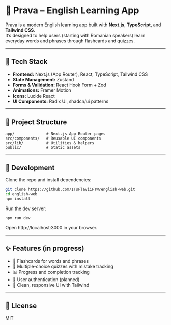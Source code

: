 # 📘 Prava – English Learning App

Prava is a modern English learning app built with **Next.js**, **TypeScript**, and **Tailwind CSS**.  
It’s designed to help users (starting with Romanian speakers) learn everyday words and phrases through flashcards and quizzes.

---

## 🚀 Tech Stack
- **Frontend:** Next.js (App Router), React, TypeScript, Tailwind CSS  
- **State Management:** Zustand  
- **Forms & Validation:** React Hook Form + Zod  
- **Animations:** Framer Motion  
- **Icons:** Lucide React  
- **UI Components:** Radix UI, shadcn/ui patterns  

---

## 📂 Project Structure
```
app/              # Next.js App Router pages
src/components/   # Reusable UI components
src/lib/          # Utilities & helpers
public/           # Static assets
```

---

## 🔧 Development
Clone the repo and install dependencies:

```bash
git clone https://github.com/ITsFlaviiFTW/english-web.git
cd english-web
npm install
```

Run the dev server:
```bash
npm run dev
```

Open http://localhost:3000 in your browser.

---

## ✨ Features (in progress)
- 📖 Flashcards for words and phrases  
- 📝 Multiple-choice quizzes with mistake tracking  
- 📊 Progress and completion tracking  
- 🔑 User authentication (planned)  
- 🎨 Clean, responsive UI with Tailwind  

---

## 📜 License
MIT
